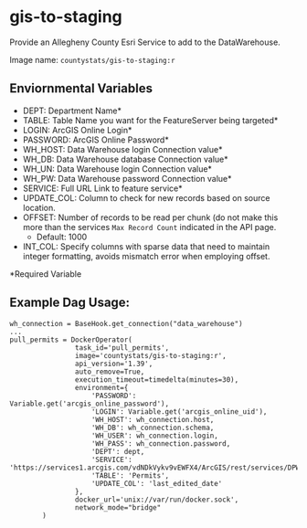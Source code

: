 #  gis-to-staging
Provide an Allegheny County Esri Service to add to the DataWarehouse.

Image name: `countystats/gis-to-staging:r`

## Enviornmental Variables
* DEPT: Department Name*
* TABLE: Table Name you want for the FeatureServer being targeted*
* LOGIN: ArcGIS Online Login*
* PASSWORD: ArcGIS Online Password*
* WH_HOST: Data Warehouse login Connection value*
* WH_DB: Data Warehouse database Connection value*
* WH_UN: Data Warehouse login Connection value*
* WH_PW: Data Warehouse password Connection value*
* SERVICE: Full URL Link to feature service*
* UPDATE_COL: Column to check for new records based on source location.
* OFFSET: Number of records to be read per chunk (do not make this more than the services `Max Record Count` indicated in the API page.
  * Default: 1000
* INT_COL: Specify columns with sparse data that need to maintain integer formatting, avoids mismatch error when employing offset. 

*Required Variable

## Example Dag Usage:
```
wh_connection = BaseHook.get_connection("data_warehouse")
...
pull_permits = DockerOperator(
                task_id='pull_permits',
                image='countystats/gis-to-staging:r',
                api_version='1.39',
                auto_remove=True,
                execution_timeout=timedelta(minutes=30),
                environment={
                    'PASSWORD': Variable.get('arcgis_online_password'),
                    'LOGIN': Variable.get('arcgis_online_uid'),
                    'WH_HOST': wh_connection.host,
                    'WH_DB': wh_connection.schema,
                    'WH_USER': wh_connection.login,
                    'WH_PASS': wh_connection.password,
                    'DEPT': dept,
                    'SERVICE': 'https://services1.arcgis.com/vdNDkVykv9vEWFX4/ArcGIS/rest/services/DPW_Permits_V4/FeatureServer/0/',
                    'TABLE': 'Permits',
                    'UPDATE_COL': 'last_edited_date'
                },
                docker_url='unix://var/run/docker.sock',
                network_mode="bridge"
        )
```
